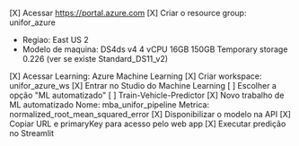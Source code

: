 

[X] Acessar https://portal.azure.com
[X] Criar o resource group: unifor_azure

- Regiao: East US 2
- Modelo de maquina: DS4ds v4 4 vCPU 16GB 150GB Temporary storage 0.226 (ver se existe Standard_DS11_v2)

[X] Acessar Learning: Azure Machine Learning
[X] Criar workspace: unifor_azure_ws
[X] Entrar no Studio do Machine Learning
[ ] Escolher a opção "ML automatizado"
    [ ] Train-Vehicle-Predictor
    [X] Novo trabalho de ML automatizado
        Nome: mba_unifor_pipeline
        Metrica: normalized_root_mean_squared_error	
[X] Disponibilizar o modelo na API
[X] Copiar URL e primaryKey para acesso pelo web app
[X] Executar predição no Streamlit